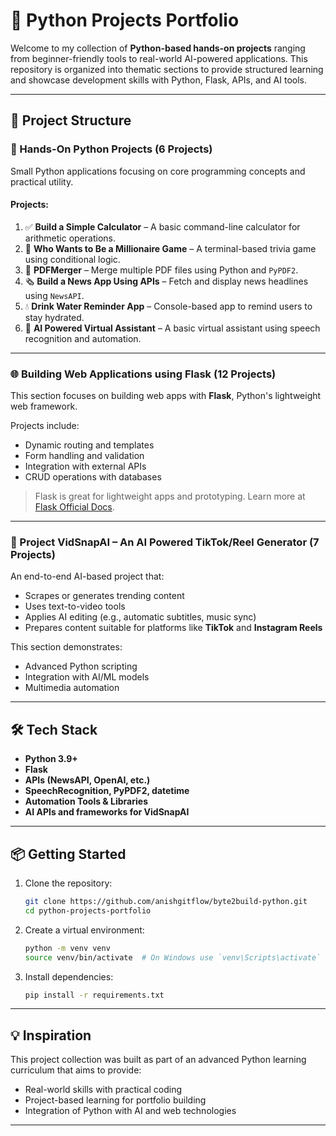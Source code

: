 # 🐍 Python Projects Portfolio

Welcome to my collection of **Python-based hands-on projects** ranging from beginner-friendly tools to real-world AI-powered applications. This repository is organized into thematic sections to provide structured learning and showcase development skills with Python, Flask, APIs, and AI tools.

---

## 📁 Project Structure

### 🔧 Hands-On Python Projects (6 Projects)
Small Python applications focusing on core programming concepts and practical utility.

#### Projects:
1. ✅ **Build a Simple Calculator** – A basic command-line calculator for arithmetic operations.
2. 🧠 **Who Wants to Be a Millionaire Game** – A terminal-based trivia game using conditional logic.
3. 📄 **PDFMerger** – Merge multiple PDF files using Python and `PyPDF2`.
4. 🗞️ **Build a News App Using APIs** – Fetch and display news headlines using `NewsAPI`.
5. 💧 **Drink Water Reminder App** – Console-based app to remind users to stay hydrated. 
6. 🤖 **AI Powered Virtual Assistant** – A basic virtual assistant using speech recognition and automation.

---

### 🌐 Building Web Applications using Flask (12 Projects)
This section focuses on building web apps with **Flask**, Python's lightweight web framework.

Projects include:
- Dynamic routing and templates
- Form handling and validation
- Integration with external APIs
- CRUD operations with databases

> Flask is great for lightweight apps and prototyping. Learn more at [Flask Official Docs](https://flask.palletsprojects.com/).

---

### 🎥 Project VidSnapAI – An AI Powered TikTok/Reel Generator (7 Projects)
An end-to-end AI-based project that:
- Scrapes or generates trending content
- Uses text-to-video tools
- Applies AI editing (e.g., automatic subtitles, music sync)
- Prepares content suitable for platforms like **TikTok** and **Instagram Reels**

This section demonstrates:
- Advanced Python scripting
- Integration with AI/ML models
- Multimedia automation

---

## 🛠️ Tech Stack

- **Python 3.9+**
- **Flask**
- **APIs (NewsAPI, OpenAI, etc.)**
- **SpeechRecognition, PyPDF2, datetime**
- **Automation Tools & Libraries**
- **AI APIs and frameworks for VidSnapAI**

---

## 📦 Getting Started

1. Clone the repository:
   ```bash
   git clone https://github.com/anishgitflow/byte2build-python.git
   cd python-projects-portfolio

2. Create a virtual environment:
   ```bash
   python -m venv venv
   source venv/bin/activate  # On Windows use `venv\Scripts\activate`

3. Install dependencies:

   ```bash
   pip install -r requirements.txt
   ```

---

## 💡 Inspiration

This project collection was built as part of an advanced Python learning curriculum that aims to provide:

* Real-world skills with practical coding
* Project-based learning for portfolio building
* Integration of Python with AI and web technologies

---
